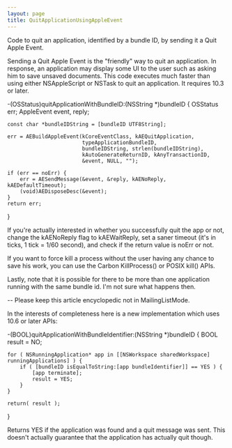 ```yaml
---
layout: page
title: QuitApplicationUsingAppleEvent
---
```


Code to quit an application, identified by a bundle ID, by sending it a Quit Apple Event.

Sending a Quit Apple Event is the "friendly" way to quit an application.  In response, an application may display some UI to the user such as asking him to save unsaved documents.  This code executes much faster than using either NSAppleScript or NSTask to quit an application.  It requires 10.3 or later.

    
-(OSStatus)quitApplicationWithBundleID:(NSString *)bundleID {
    OSStatus err;
    AppleEvent event, reply;

    const char *bundleIDString = [bundleID UTF8String];

    err = AEBuildAppleEvent(kCoreEventClass, kAEQuitApplication,
                            typeApplicationBundleID, 
                            bundleIDString, strlen(bundleIDString),
                            kAutoGenerateReturnID, kAnyTransactionID,
                            &event, NULL, "");

    if (err == noErr) {
        err = AESendMessage(&event, &reply, kAENoReply, kAEDefaultTimeout);
        (void)AEDisposeDesc(&event);
    }
    return err;
}


If you're actually interested in whether you successfully quit the app or not, change the kAENoReply flag to kAEWaitReply, set a saner timeout (it's in ticks, 1 tick = 1/60 second), and check if the return value is noErr or not.

If you want to force kill a process without the user having any chance to save his work, you can use the Carbon KillProcess() or POSIX kill() APIs.

Lastly, note that it is possible for there to be more than one application running with the same bundle id.  I'm not sure what happens then.

-- Please keep this article encyclopedic not in MailingListMode.

In the interests of completeness here is a new implementation which uses 10.6 or later APIs:

    
-(BOOL)quitApplicationWithBundleIdentifier:(NSString *)bundleID
{
	BOOL	result = NO;

	for ( NSRunningApplication* app in [[NSWorkspace sharedWorkspace] runningApplications] ) {
		if ( [bundleID isEqualToString:[app bundleIdentifier]] == YES ) {
			[app terminate];
			result = YES;
		}
	}
	
	return( result );
}


Returns YES if the application was found and a quit message was sent. This doesn't actually guarantee that the application has actually quit though.

